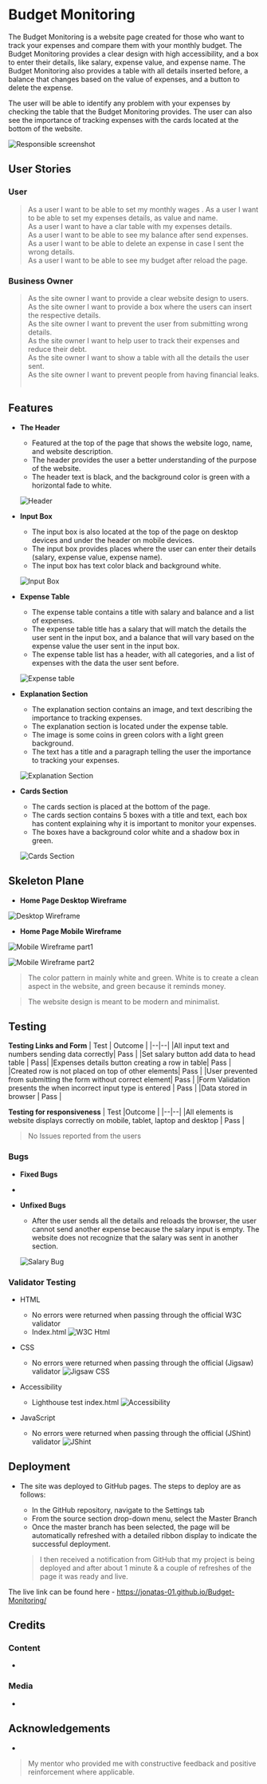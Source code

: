 # Budget Monitoring

The Budget Monitoring is a website page created for those who want to track your expenses and compare them with your monthly budget. The Budget Monitoring provides a clear design with high accessibility, and a box to enter their details, like salary, expense value, and expense name. The Budget Monitoring also provides a table with all details inserted before, a balance that changes based on the value of expenses, and a button to delete the expense.

The user will be able to identify any problem with your expenses by checking the table that the Budget Monitoring provides. The user can also see the importance of tracking expenses with the cards located at the bottom of the website. 

![Responsible screenshot]()

## User Stories

### User
> As a user I want to be able to set my monthly wages . 
> As a user I want to be able to set my expenses details, as value and name.    
> As a user I want to have a clar table with my expenses details.   
> As a user I want to be able to see my balance after send expenses.    
> As a user I want to be able to delete an expense in case I sent the wrong details.    
> As a user I want to be able to see my budget after reload the page.   

### Business Owner
>As the site owner I want to provide a clear website design to users.    
>As the site owner I want to provide a box where the users can insert the respective details.   
>As the site owner I want to prevent the user from submitting wrong details.    
>As the site owner I want to help user to track their expenses and reduce their debt.   
>As the site owner I want to show a table with all the details the user sent.   
>As the site owner I want to prevent people from having financial leaks.    

## Features

- __The Header__

    - Featured at the top of the page that shows the website logo, name, and website description.
    - The header provides the user a better understanding of the purpose of the website.
    - The header text is black, and the background color is green with a horizontal fade to white.  
    
    ![Header]()

- __Input Box__

    - The input box is also located at the top of the page on desktop devices and under the header on mobile devices.
    - The input box provides places where the user can enter their details (salary, expense value, expense name).
    - The input box has text color black and background white.

    ![Input Box]()

- __Expense Table__

    - The expense table contains a title with salary and balance and a list of expenses.
    - The expense table title has a salary that will match the details the user sent in the input box, and a balance that will vary based on the expense value the user sent in the input box.
    - The expense table list has a header, with all categories, and a list of expenses with the data the user sent before.

    ![Expense table]()

- __Explanation Section__

    - The explanation section contains an image, and text describing the importance to tracking expenses.
    - The explanation section is located under the expense table.
    - The image is some coins in green colors with a light green background.
    - The text has a title and a paragraph telling the user the importance to tracking your expenses.

    ![Explanation Section]()

- __Cards Section__

    - The cards section is placed at the bottom of the page.
    - The cards section contains 5 boxes with a title and text, each box has content explaining why it is important to monitor your expenses.
    - The boxes have a background color white and a shadow box in green.

    ![Cards Section]()   

## Skeleton Plane

- __Home Page Desktop Wireframe__

![Desktop Wireframe]()

- __Home Page Mobile Wireframe__

![Mobile Wireframe part1]()

![Mobile Wireframe part2]()

> The color pattern in mainly white and green. White is to create a clean aspect in the website, and green because it reminds money.

> The website design is meant to be modern and minimalist.

## Testing

**Testing Links and Form**
| Test | Outcome |
|--|--|
|All input text and numbers sending data correctly| Pass |
|Set salary button add data to head table | Pass|
|Expenses details button creating a row in table| Pass |
|Created row is not placed on top of other elements| Pass |
|User prevented from submitting the form without correct element| Pass |
|Form Validation presents the when incorrect input type is entered | Pass |
|Data stored in browser | Pass |

**Testing for responsiveness**
| Test |Outcome  |
|--|--|
|All elements is website displays correctly on mobile, tablet, laptop and desktop | Pass |

> No Issues reported from the users

### Bugs

- __Fixed Bugs__

- 

- __Unfixed Bugs__

    - After the user sends all the details and reloads the browser, the user cannot send another expense because the salary input is empty. The website does not recognize that the salary was sent in another section.
    
    ![Salary Bug]()

### Validator Testing

- HTML
    - No errors were returned when passing through the official W3C validator
    - Index.html
    ![W3C Html]()
    
    
- CSS
    - No errors were returned when passing through the official (Jigsaw) validator
    ![Jigsaw CSS]()
- Accessibility
    - Lighthouse test index.html
    ![Accessibility]()

- JavaScript
    - No errors were returned when passing through the official (JShint) validator
    ![JShint]()

## Deployment

- The site was deployed to GitHub pages. The steps to deploy are as follows: 
  - In the GitHub repository, navigate to the Settings tab 
  - From the source section drop-down menu, select the Master Branch
  - Once the master branch has been selected, the page will be automatically refreshed with a detailed ribbon display to indicate the successful deployment. 

  > I then received a notification from GitHub that my project is being deployed and after about 1 minute & a couple of refreshes of the page it was ready and live.

The live link can be found here - https://jonatas-01.github.io/Budget-Monitoring/

## Credits
 > 

### Content

- 

### Media

- 

## Acknowledgements

- 

> My mentor who provided me with constructive feedback and positive reinforcement where applicable.